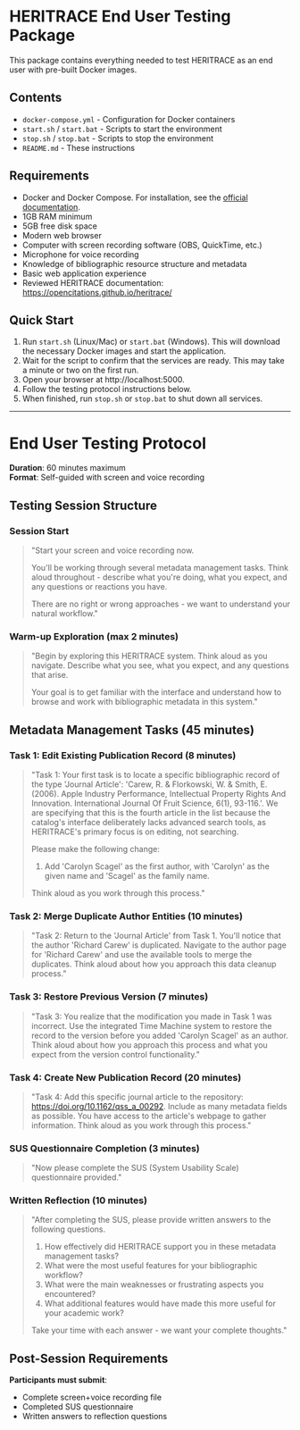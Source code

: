 # HERITRACE End User Testing Package

This package contains everything needed to test HERITRACE as an end user with pre-built Docker images.

## Contents

- `docker-compose.yml` - Configuration for Docker containers
- `start.sh` / `start.bat` - Scripts to start the environment
- `stop.sh` / `stop.bat` - Scripts to stop the environment
- `README.md` - These instructions

## Requirements

- Docker and Docker Compose. For installation, see the <a href="https://docs.docker.com/get-docker/" target="_blank">official documentation</a>.
- 1GB RAM minimum
- 5GB free disk space
- Modern web browser
- Computer with screen recording software (OBS, QuickTime, etc.)
- Microphone for voice recording
- Knowledge of bibliographic resource structure and metadata
- Basic web application experience
- Reviewed HERITRACE documentation: https://opencitations.github.io/heritrace/

## Quick Start

1.  Run `start.sh` (Linux/Mac) or `start.bat` (Windows). This will download the necessary Docker images and start the application.
2.  Wait for the script to confirm that the services are ready. This may take a minute or two on the first run.
3.  Open your browser at http://localhost:5000.
4.  Follow the testing protocol instructions below.
5.  When finished, run `stop.sh` or `stop.bat` to shut down all services.

---

# End User Testing Protocol

**Duration**: 60 minutes maximum  
**Format**: Self-guided with screen and voice recording

## Testing Session Structure

### **Session Start**

> "Start your screen and voice recording now. 
> 
> You'll be working through several metadata management tasks. Think aloud throughout - describe what you're doing, what you expect, and any questions or reactions you have.
> 
> There are no right or wrong approaches - we want to understand your natural workflow."

### **Warm-up Exploration (max 2 minutes)**

> "Begin by exploring this HERITRACE system. Think aloud as you navigate. Describe what you see, what you expect, and any questions that arise.
> 
> Your goal is to get familiar with the interface and understand how to browse and work with bibliographic metadata in this system."

## Metadata Management Tasks (45 minutes)

### Task 1: Edit Existing Publication Record (8 minutes)

> "Task 1: Your first task is to locate a specific bibliographic record of the type 'Journal Article': 'Carew, R. & Florkowski, W. & Smith, E. (2006). Apple Industry Performance, Intellectual Property Rights And Innovation. International Journal Of Fruit Science, 6(1), 93-116.'. We are specifying that this is the fourth article in the list because the catalog's interface deliberately lacks advanced search tools, as HERITRACE's primary focus is on editing, not searching.
> 
> Please make the following change:
> 1. Add 'Carolyn Scagel' as the first author, with 'Carolyn' as the given name and 'Scagel' as the family name.
> 
> Think aloud as you work through this process."

### Task 2: Merge Duplicate Author Entities (10 minutes)

> "Task 2: Return to the 'Journal Article' from Task 1. You'll notice that the author 'Richard Carew' is duplicated. Navigate to the author page for 'Richard Carew' and use the available tools to merge the duplicates. Think aloud about how you approach this data cleanup process."

### Task 3: Restore Previous Version (7 minutes)

> "Task 3: You realize that the modification you made in Task 1 was incorrect. Use the integrated Time Machine system to restore the record to the version before you added 'Carolyn Scagel' as an author. Think aloud about how you approach this process and what you expect from the version control functionality."

### Task 4: Create New Publication Record (20 minutes)

> "Task 4: Add this specific journal article to the repository: https://doi.org/10.1162/qss_a_00292. Include as many metadata fields as possible. You have access to the article's webpage to gather information. Think aloud as you work through this process."

### **SUS Questionnaire Completion (3 minutes)**

> "Now please complete the SUS (System Usability Scale) questionnaire provided."

### **Written Reflection (10 minutes)**

> "After completing the SUS, please provide written answers to the following questions.
> 
> 1. How effectively did HERITRACE support you in these metadata management tasks?
> 2. What were the most useful features for your bibliographic workflow?
> 3. What were the main weaknesses or frustrating aspects you encountered?
> 4. What additional features would have made this more useful for your academic work?
> 
> Take your time with each answer - we want your complete thoughts."

## Post-Session Requirements

**Participants must submit**:
- Complete screen+voice recording file
- Completed SUS questionnaire
- Written answers to reflection questions